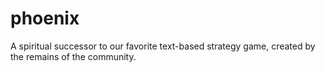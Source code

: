 phoenix
=======
A spiritual successor to our favorite text-based strategy game, created by the remains of the community.  